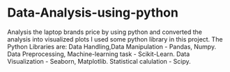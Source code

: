 # Data-Analysis-using-python
Analysis the laptop brands price by using python and converted the analysis into visualized plots
I used some python library in this project.
The Python Libraries are:
Data Handling,Data Manipulation  - Pandas, Numpy.
Data Preprocessing, Machine-learning task - Scikit-Learn.
Data Visualization - Seaborn, Matplotlib.
Statistical calulation - Scipy.

